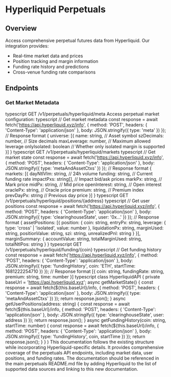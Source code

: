 # Hyperliquid Perpetuals

## Overview

Access comprehensive perpetual futures data from Hyperliquid. Our integration provides:

- Real-time market data and prices
- Position tracking and margin information
- Funding rate history and predictions
- Cross-venue funding rate comparisons

## Endpoints

### Get Market Metadata 

typescript
GET /v1/perpetuals/hyperliquid/meta
Access perpetual market configuration:
typescript
// Get market metadata
const response = await fetch('https://api.hyperliquid.xyz/info', {
method: 'POST',
headers: { 'Content-Type': 'application/json' },
body: JSON.stringify({ type: 'meta' })
});
// Response format
{
universe: [{
name: string, // Asset symbol
szDecimals: number, // Size decimals
maxLeverage: number, // Maximum allowed leverage
onlyIsolated: boolean // Whether only isolated margin is supported
}]
}
typescript
GET /v1/perpetuals/hyperliquid/markets
typescript
// Get market state
const response = await fetch('https://api.hyperliquid.xyz/info', {
method: 'POST',
headers: { 'Content-Type': 'application/json' },
body: JSON.stringify({ type: 'metaAndAssetCtxs' })
});
// Response format
{
markets: [{
dayNtlVlm: string, // 24h volume
funding: string, // Current funding rate
impactPxs: string[], // Impact bid/ask prices
markPx: string, // Mark price
midPx: string, // Mid price
openInterest: string, // Open interest
oraclePx: string, // Oracle price
premium: string, // Premium index
prevDayPx: string // Previous day price
}]
}
typescript
GET /v1/perpetuals/hyperliquid/positions/{address}
typescript
// Get user positions
const response = await fetch('https://api.hyperliquid.xyz/info', {
method: 'POST',
headers: { 'Content-Type': 'application/json' },
body: JSON.stringify({
type: 'clearinghouseState',
user: '0x...'
})
});
// Response format
{
assetPositions: [{
position: {
coin: string,
entryPx: string,
leverage: {
type: 'cross' | 'isolated',
value: number
},
liquidationPx: string,
marginUsed: string,
positionValue: string,
szi: string,
unrealizedPnl: string
}
}],
marginSummary: {
accountValue: string,
totalMarginUsed: string,
totalNtlPos: string
}
}
typescript
GET /v1/perpetuals/hyperliquid/funding/{coin}
typescript
// Get funding history
const response = await fetch('https://api.hyperliquid.xyz/info', {
method: 'POST',
headers: { 'Content-Type': 'application/json' },
body: JSON.stringify({
type: 'fundingHistory',
coin: 'ETH',
startTime: 1681222254710
})
});
// Response format
[{
coin: string,
fundingRate: string,
premium: string,
time: number
}]
typescript
class HyperliquidAPI {
private baseUrl = 'https://api.hyperliquid.xyz';
async getMarketState() {
const response = await fetch(${this.baseUrl}/info, {
method: 'POST',
headers: { 'Content-Type': 'application/json' },
body: JSON.stringify({ type: 'metaAndAssetCtxs' })
});
return response.json();
}
async getUserPositions(address: string) {
const response = await fetch(${this.baseUrl}/info, {
method: 'POST',
headers: { 'Content-Type': 'application/json' },
body: JSON.stringify({
type: 'clearinghouseState',
user: address
})
});
return response.json();
}
async getFundingHistory(coin: string, startTime: number) {
const response = await fetch(${this.baseUrl}/info, {
method: 'POST',
headers: { 'Content-Type': 'application/json' },
body: JSON.stringify({
type: 'fundingHistory',
coin,
startTime
})
});
return response.json();
}
}
)
This documentation follows the existing structure while incorporating Hyperliquid-specific details. It provides comprehensive coverage of the perpetuals API endpoints, including market data, user positions, and funding rates.
The documentation should be referenced in the main perpetuals README.md file by adding Hyperliquid to the list of supported data sources and linking to this new documentation.
